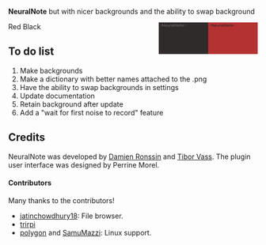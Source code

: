 **NeuralNote** but with nicer backgrounds and the ability to swap background

Red <img style="float: right;" src="NeuralNote/Assets/background2.png" width="100" />
Black <img style="float: right;" src="NeuralNote/Assets/background3.png" width="100" />

## To do list

1) Make backgrounds
2) Make a dictionary with better names attached to the .png
3) Have the ability to swap backgrounds in settings
4) Update documentation
5) Retain background after update
6) Add a "wait for first noise to record"  feature


## Credits

NeuralNote was developed by [Damien Ronssin](https://github.com/DamRsn) and [Tibor Vass](https://github.com/tiborvass).
The plugin user interface was designed by Perrine Morel.

#### Contributors

Many thanks to the contributors!

- [jatinchowdhury18](https://github.com/jatinchowdhury18): File browser.
- [trirpi](https://github.com/trirpi)
- [polygon](https://github.com/polygon) and [SamuMazzi](https://github.com/SamuMazzi): Linux support.
